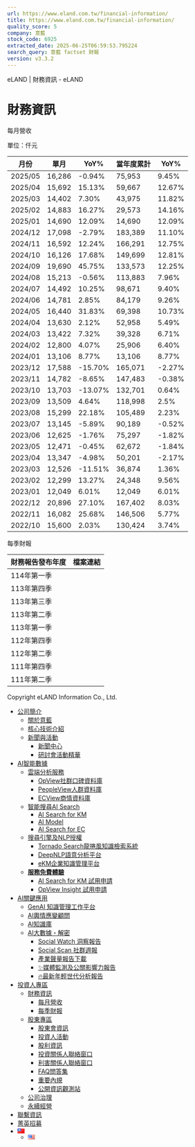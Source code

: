 ```yaml
---
url: https://www.eland.com.tw/financial-information/
title: https://www.eland.com.tw/financial-information/
quality_score: 5
company: 意藍
stock_code: 6925
extracted_date: 2025-06-25T06:59:53.795224
search_query: 意藍 factset 財報
version: v3.3.2
---
```


eLAND | 財務資訊 - eLAND










# 財務資訊

每月營收

單位：仟元

| 月份 | 單月 | YoY% | 當年度累計 | YoY% |
| --- | --- | --- | --- | --- |
| 2025/05 | 16,286 | -0.94% | 75,953 | 9.45% |
| 2025/04 | 15,692 | 15.13% | 59,667 | 12.67% |
| 2025/03 | 14,402 | 7.30% | 43,975 | 11.82% |
| 2025/02 | 14,883 | 16.27% | 29,573 | 14.16% |
| 2025/01 | 14,690 | 12.09% | 14,690 | 12.09% |
| 2024/12 | 17,098 | -2.79% | 183,389 | 11.10% |
| 2024/11 | 16,592 | 12.24% | 166,291 | 12.75% |
| 2024/10 | 16,126 | 17.68% | 149,699 | 12.81% |
| 2024/09 | 19,690 | 45.75% | 133,573 | 12.25% |
| 2024/08 | 15,213 | -0.56% | 113,883 | 7.96% |
| 2024/07 | 14,492 | 10.25% | 98,671 | 9.40% |
| 2024/06 | 14,781 | 2.85% | 84,179 | 9.26% |
| 2024/05 | 16,440 | 31.83% | 69,398 | 10.73% |
| 2024/04 | 13,630 | 2.12% | 52,958 | 5.49% |
| 2024/03 | 13,422 | 7.32% | 39,328 | 6.71% |
| 2024/02 | 12,800 | 4.07% | 25,906 | 6.40% |
| 2024/01 | 13,106 | 8.77% | 13,106 | 8.77% |
| 2023/12 | 17,588 | -15.70% | 165,071 | -2.27% |
| 2023/11 | 14,782 | -8.65% | 147,483 | -0.38% |
| 2023/10 | 13,703 | -13.07% | 132,701 | 0.64% |
| 2023/09 | 13,509 | 4.64% | 118,998 | 2.5% |
| 2023/08 | 15,299 | 22.18% | 105,489 | 2.23% |
| 2023/07 | 13,145 | -5.89% | 90,189 | -0.52% |
| 2023/06 | 12,625 | -1.76% | 75,297 | -1.82% |
| 2023/05 | 12,471 | -0.45% | 62,672 | -1.84% |
| 2023/04 | 13,347 | -4.98% | 50,201 | -2.17% |
| 2023/03 | 12,526 | -11.51% | 36,874 | 1.36% |
| 2023/02 | 12,299 | 13.27% | 24,348 | 9.56% |
| 2023/01 | 12,049 | 6.01% | 12,049 | 6.01% |
| 2022/12 | 20,896 | 27.10% | 167,402 | 8.03% |
| 2022/11 | 16,082 | 25.68% | 146,506 | 5.77% |
| 2022/10 | 15,600 | 2.03% | 130,424 | 3.74% |

每季財報

| 財務報告發布年度 | 檔案連結 |
| --- | --- |
| 114年第一季 |  |
| 113年第四季 |  |
| 113年第三季 |  |
| 113年第二季 |  |
| 113年第一季 |  |
| 112年第四季 |  |
| 112年第二季 |  |
| 111年第四季 |  |
| 111年第二季 |  |

Copyright eLAND Information Co., Ltd.



* [公司簡介](#)
  + [關於意藍](https://www.eland.com.tw/company-profile/)
  + [核心技術介紹](https://www.eland.com.tw/technology-introduction/)
  + [新聞與活動](#)
    - [新聞中心](https://www.eland.com.tw/press-releases/)
    - [研討會活動精華](https://www.eland.com.tw/seminar/)
* [AI智能數據](#)
  + [雲端分析服務](#)
    - [OpView社群口碑資料庫](https://www.opview.com.tw/)
    - [PeopleView人群資料庫](https://www.eland.com.tw/peopleview/)
    - [ECView商情資料庫](https://www.eland.com.tw/ecview/)
  + [智能搜尋AI Search](#)
    - [AI Search for KM](https://www.eland.com.tw/aisearchfor_km/)
    - [AI Model](https://www.eland.com.tw/ai-model/)
    - [AI Search for EC​](https://www.eland.com.tw/aisearchfor_ec/)
  + [搜尋引擎及NLP授權](#)
    - [Tornado Search龍捲風知識檢索系統](https://www.eland.com.tw/tornado-introduction/)
    - [DeepNLP語意分析平台](https://www.eland.com.tw/deepnlp-introduction/)
    - [eKM企業知識管理平台](https://www.eland.com.tw/ekm-introduction/)
  + [**服務免費體驗**](#)
    - [AI Search for KM 試用申請](https://km.elandai.cloud/login)
    - [OpView Insight 試用申請](https://go.opview.com.tw/SignUp)
* [AI關鍵應用](https://www.eland.com.tw/ai-knowledge/)
  + [GenAI 知識管理工作平台](https://www.eland.com.tw/aiskm_landing/)
  + [AI輿情應變顧問](https://www.opview.com.tw/ai%e8%bc%bf%e6%83%85%e6%87%89%e8%ae%8a%e9%a1%a7%e5%95%8f)
  + [AI知識庫](https://www.eland.com.tw/ai-knowledge/)
  + [AI大數據・解密](#)
    - [Social Watch 洞察報告](https://www.opview.com.tw/social_watch)
    - [Social Scan 社群週報](https://www.opview.com.tw/social-scan)
    - [產業聲量報告下載](https://www.opview.com.tw/%e7%94%a2%e6%a5%ad%e5%88%86%e6%9e%90%e4%b8%8b%e8%bc%89)
    - [✨媒體監測及公關影響力報告](https://www.opview.com.tw/2024-mpr-rporting)
    - [🔥最新年輕世代分析報告](https://www.opview.com.tw/2023generationz)
* [投資人專區](#)
  + [財務資訊](https://www.eland.com.tw/financial-information/)
    - [每月營收](https://www.eland.com.tw/financial-information/)
    - [每季財報](https://www.eland.com.tw/financial-information/)
  + [股東專區](#)
    - [股東會資訊](https://www.eland.com.tw/shareholders-meetings/)
    - [投資人活動](https://www.eland.com.tw/investor-events/)
    - [股利資訊](https://mops.twse.com.tw/mops/web/t05st09)
    - [投資關係人聯絡窗口](https://www.eland.com.tw/shareholder-services-contacts/)
    - [利害關係人聯絡窗口](https://www.eland.com.tw/stakeholder-services-contacts/)
    - [FAQ問答集](https://www.eland.com.tw/faqs/)
    - [重要內規](https://www.eland.com.tw/major-internal-policies/)
    - [公開資訊觀測站](https://mops.twse.com.tw/mops/web/t146sb05)
  + [公司治理](https://www.eland.com.tw/corporate-governance/)
  + [永續經營](https://www.eland.com.tw/corporate-social-responsibility/)
* [聯繫資訊](https://www.eland.com.tw/contactus/)
* [菁英招募](https://www.eland.com.tw/recruitment/)
* [![中文 (台灣)](data:image/png;base64,iVBORw0KGgoAAAANSUhEUgAAABAAAAALCAMAAABBPP0LAAAAVFBMVEUAILQAGrEAEazhAAD5AADwAACBot+5ued2mNv6aWv7X1/5UVHoAACWltz5+fz+/v5ahNPyRkv5QkL5OTn2MTH3Kir1JiZOe87rOkb1Hh70FRXyDQ3JFHMOAAAAU0lEQVR4AQXBgQ3CMBAAMV8+Iuy/LKhUgB0kRchDfksRbU59R1Xd14If51QNK3Ndc6im7Hg63DVhr/kct2pSr8WRahIWUk1i2XrHo7tYbB8IL/AHd28PeH6kKkoAAAAASUVORK5CYII=)](#pll_switcher)
  + [![English](data:image/png;base64,iVBORw0KGgoAAAANSUhEUgAAABAAAAALCAMAAABBPP0LAAAAmVBMVEViZsViZMJiYrf9gnL8eWrlYkjgYkjZYkj8/PujwPybvPz4+PetraBEgfo+fvo3efkydfkqcvj8Y2T8UlL8Q0P8MzP9k4Hz8/Lu7u4DdPj9/VrKysI9fPoDc/EAZ7z7IiLHYkjp6ekCcOTk5OIASbfY/v21takAJrT5Dg6sYkjc3Nn94t2RkYD+y8KeYkjs/v7l5fz0dF22YkjWvcOLAAAAgElEQVR4AR2KNULFQBgGZ5J13KGGKvc/Cw1uPe62eb9+Jr1EUBFHSgxxjP2Eca6AfUSfVlUfBvm1Ui1bqafctqMndNkXpb01h5TLx4b6TIXgwOCHfjv+/Pz+5vPRw7txGWT2h6yO0/GaYltIp5PT1dEpLNPL/SdWjYjAAZtvRPgHJX4Xio+DSrkAAAAASUVORK5CYII=)](https://www.eland.com.tw/en/financial-information_eng/)